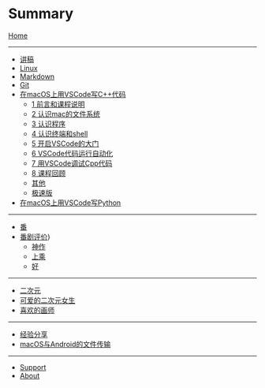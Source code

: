 # Summary

[Home](SITE_/foreword/site_info.md)

---

- [讲稿]()
- [Linux](LECTURE_/linux/linux.md)
- [Markdown](LECTURE_/markdown/markdown.md)
- [Git](LECTURE_/git/git.md)
- [在macOS上用VSCode写C++代码](LECTURE_/vscode_cpp_macos/0_about.md)
    - [1 前言和课程说明](LECTURE_/vscode_cpp_macos/1_前言和课程说明.md)
    - [2 认识mac的文件系统](LECTURE_/vscode_cpp_macos/2_认识mac的文件系统.md)
    - [3 认识程序](LECTURE_/vscode_cpp_macos/3_认识程序.md)
    - [4 认识终端和shell](LECTURE_/vscode_cpp_macos/4_认识终端和shell.md)
    - [5 开启VSCode的大门](LECTURE_/vscode_cpp_macos/5_开启VSCode的大门.md)
    - [6 VSCode代码运行自动化](LECTURE_/vscode_cpp_macos/6_VSCode代码运行自动化.md)
    - [7 用VSCode调试Cpp代码](LECTURE_/vscode_cpp_macos/7_用VSCode调试Cpp代码.md)
    - [8 课程回顾](LECTURE_/vscode_cpp_macos/8_课程回顾.md)
    - [其他](LECTURE_/vscode_cpp_macos/9_others.md)
    - [极速版](LECTURE_/vscode_cpp_macos/10_极速版.md)
- [在macOS上用VSCode写Python](LECTURE_/vscode_python_macos/0_main.md)

---

- [番]()
- [番剧评价](ANIME_/anime_rating.md))
    - [神作](ANIME_/anime_rating_extraordinary.md)
    - [上乘](ANIME_/anime_rating_great.md)
    - [好](ANIME_/anime_rating_good.md)

---

- [二次元]()
- [可爱的二次元女生](ANIME_/anime_kawaii.md)
- [喜欢的画师](INTEREST_/fanbox_with_PSD.md)

---

- [经验分享]()
- [macOS与Android的文件传输](LECTURE_/sharing_mac_android/0_main.md)

---

- [Support](SITE_/postscript/support.md)
- [About](SITE_/postscript/site_build.md)
